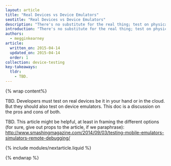```yaml
---
layout: article
title: "Real Devices vs Device Emulators"
seotitle: "Real Devices vs Device Emulators"
description: "There's no substitute for the real thing; test on physical devices. But that doesn’t mean you shouldn’t also test on device emulators; they're quick and essential to iterative development."
introduction: "There's no substitute for the real thing; test on physical devices. But that doesn’t mean you shouldn’t also test on device emulators; they're quick and essential to iterative development."
authors:
  - megginkearney
article:
  written_on: 2015-04-14
  updated_on: 2015-04-14
  order: 1
collection: device-testing
key-takeaways:
  tldr: 
    - TBD.
---
```


{% wrap content%}

TBD. Developers must test on real devices be it in your hand or in the cloud. But they should also test on device emulators. This doc is a discussion on the pros and cons of both.

TBD. This article might be helpful, at least in framing the different options (for sure, give out props to the article, if we paraphrase): http://www.smashingmagazine.com/2014/09/03/testing-mobile-emulators-simulators-remote-debugging/

{% include modules/nextarticle.liquid %}

{% endwrap %}

